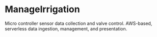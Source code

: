 # ManageIrrigation
Micro controller sensor data collection and valve control.  AWS-based, serverless data ingestion, management, and presentation.
